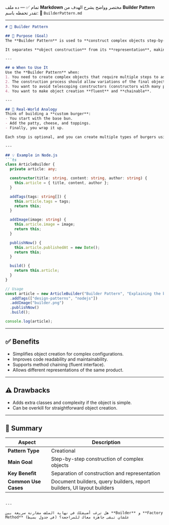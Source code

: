تمام ✅ — ده ملف **Markdown** مختصر وواضح يشرح الهدف من **Builder Pattern**
تقدر تحفظه باسم:
📄 `BuilderPattern.md`

---

````markdown
# 🧱 Builder Pattern

## 🎯 Purpose (Goal)
The **Builder Pattern** is used to **construct complex objects step-by-step**, allowing you to create different representations of the same object using the same construction process.

It separates **object construction** from its **representation**, making your code more readable, flexible, and maintainable.

---

## ⚙️ When to Use It
Use the **Builder Pattern** when:
1. You need to create complex objects that require multiple steps to assemble.
2. The construction process should allow variations of the final object.
3. You want to avoid telescoping constructors (constructors with many parameters).
4. You want to make object creation **fluent** and **chainable**.

---

## 🧩 Real-World Analogy
Think of building a **custom burger**:
- You start with the base bun.
- Add the patty, cheese, and toppings.
- Finally, you wrap it up.

Each step is optional, and you can create multiple types of burgers using the same process — exactly what the Builder Pattern does in code.

---

## 💡 Example in Node.js
```ts
class ArticleBuilder {
  private article: any;

  constructor(title: string, content: string, author: string) {
    this.article = { title, content, author };
  }

  addTags(tags: string[]) {
    this.article.tags = tags;
    return this;
  }

  addImage(image: string) {
    this.article.image = image;
    return this;
  }

  publishNow() {
    this.article.publishedAt = new Date();
    return this;
  }

  build() {
    return this.article;
  }
}

// Usage
const article = new ArticleBuilder("Builder Pattern", "Explaining the builder", "John Doe")
  .addTags(["design-patterns", "nodejs"])
  .addImage("builder.png")
  .publishNow()
  .build();

console.log(article);
````

---

## ✅ Benefits

* Simplifies object creation for complex configurations.
* Improves code readability and maintainability.
* Supports method chaining (fluent interface).
* Allows different representations of the same product.

---

## ⚠️ Drawbacks

* Adds extra classes and complexity if the object is simple.
* Can be overkill for straightforward object creation.

---

## 🏁 Summary

| Aspect               | Description                                                            |
| -------------------- | ---------------------------------------------------------------------- |
| **Pattern Type**     | Creational                                                             |
| **Main Goal**        | Step-by-step construction of complex objects                           |
| **Key Benefit**      | Separation of construction and representation                          |
| **Common Use Cases** | Document builders, query builders, report builders, UI layout builders |

```

---

هل ترغب أضيفلك في نهاية الملف مقارنة سريعة بين **Builder** و **Factory Method** (في جدول بسيط) علشان تبقى جاهزة معاك للمراجعة؟
```
